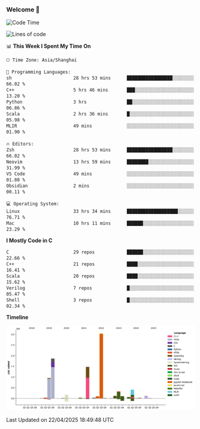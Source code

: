 ### Welcome 👋

<!--START_SECTION:waka-->
![Code Time](http://img.shields.io/badge/Code%20Time-2%2C030%20hrs%2035%20mins-blue)

![Lines of code](https://img.shields.io/badge/From%20Hello%20World%20I%27ve%20Written-8.9%20million%20lines%20of%20code-blue)

📊 **This Week I Spent My Time On** 

```text
🕑︎ Time Zone: Asia/Shanghai

💬 Programming Languages: 
sh                       28 hrs 53 mins      █████████████████░░░░░░░░   66.02 % 
C++                      5 hrs 46 mins       ███░░░░░░░░░░░░░░░░░░░░░░   13.20 % 
Python                   3 hrs               ██░░░░░░░░░░░░░░░░░░░░░░░   06.86 % 
Scala                    2 hrs 36 mins       █░░░░░░░░░░░░░░░░░░░░░░░░   05.98 % 
MLIR                     49 mins             ░░░░░░░░░░░░░░░░░░░░░░░░░   01.90 % 

🔥 Editors: 
Zsh                      28 hrs 53 mins      █████████████████░░░░░░░░   66.02 % 
Neovim                   13 hrs 59 mins      ████████░░░░░░░░░░░░░░░░░   31.99 % 
VS Code                  49 mins             ░░░░░░░░░░░░░░░░░░░░░░░░░   01.88 % 
Obsidian                 2 mins              ░░░░░░░░░░░░░░░░░░░░░░░░░   00.11 % 

💻 Operating System: 
Linux                    33 hrs 34 mins      ███████████████████░░░░░░   76.71 % 
Mac                      10 hrs 11 mins      ██████░░░░░░░░░░░░░░░░░░░   23.29 % 
```

**I Mostly Code in C** 

```text
C                        29 repos            ██████░░░░░░░░░░░░░░░░░░░   22.66 % 
C++                      21 repos            ████░░░░░░░░░░░░░░░░░░░░░   16.41 % 
Scala                    20 repos            ████░░░░░░░░░░░░░░░░░░░░░   15.62 % 
Verilog                  7 repos             █░░░░░░░░░░░░░░░░░░░░░░░░   05.47 % 
Shell                    3 repos             █░░░░░░░░░░░░░░░░░░░░░░░░   02.34 % 
```



**Timeline**

![Lines of Code chart](https://raw.githubusercontent.com/Bohan-hu/Bohan-hu/master/assets/bar_graph.png)


 Last Updated on 22/04/2025 18:49:48 UTC
<!--END_SECTION:waka-->



